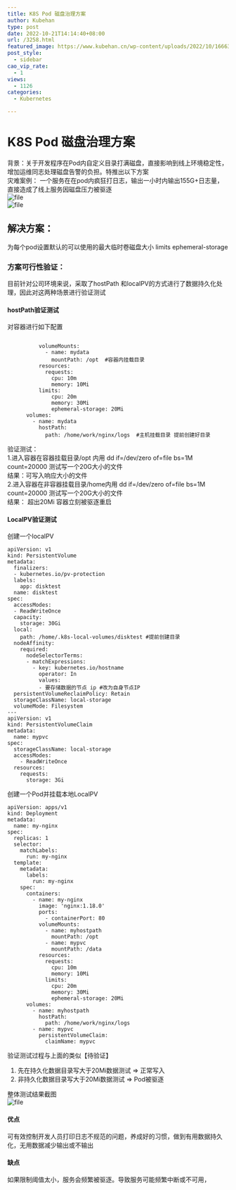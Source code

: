 ```yaml
---
title: K8S Pod 磁盘治理方案
author: Kubehan
type: post
date: 2022-10-21T14:14:40+08:00
url: /3258.html
featured_image: https://www.kubehan.cn/wp-content/uploads/2022/10/1666361442-c4e554cdc87caf2.png
post_style:
  - sidebar
cao_vip_rate:
  - 1
views:
  - 1126
categories:
  - Kubernetes

---
```

# K8S Pod 磁盘治理方案

背景：关于开发程序在Pod内自定义目录打满磁盘，直接影响到线上环境稳定性，增加运维同志处理磁盘告警的负担。特推出以下方案  
灾难案例： 一个服务在在pod内疯狂打日志，输出一小时内输出155G+日志量，直接造成了线上服务因磁盘压力被驱逐  
<img decoding="async" src="https://www.kubehan.cn/wp-content/uploads/2022/10/1666361350-5c23a2a3a2201db.png" alt="file" />  
<img decoding="async" src="https://www.kubehan.cn/wp-content/uploads/2022/10/1666361399-27e6d4f82cfe919.png" alt="file" /> 

## 解决方案：

为每个pod设置默认的可以使用的最大临时卷磁盘大小 limits ephemeral-storage

### 方案可行性验证：

目前针对公司环境来说，采取了hostPath 和localPV的方式进行了数据持久化处理，因此对这两种场景进行验证测试

#### hostPath验证测试

对容器进行如下配置

<pre><code class="language-yaml">
          volumeMounts:
            - name: mydata
              mountPath: /opt  #容器内挂载目录
          resources:
            requests:
              cpu: 10m
              memory: 10Mi
          limits:
              cpu: 20m
              memory: 30Mi
              ephemeral-storage: 20Mi
      volumes:
        - name: mydata
          hostPath:
            path: /home/work/nginx/logs  #主机挂载目录 提前创建好目录</code></pre>

验证测试：  
1.进入容器在容器挂载目录/opt 内用 dd if=/dev/zero of=file bs=1M count=20000 测试写一个20G大小的文件  
结果：可写入响应大小的文件  
2.进入容器在非容器挂载目录/home内用 dd if=/dev/zero of=file bs=1M count=20000 测试写一个20G大小的文件  
结果： 超出20Mi 容器立刻被驱逐重启

#### LocalPV验证测试

创建一个localPV

<pre><code class="language-yaml">apiVersion: v1
kind: PersistentVolume
metadata:
  finalizers:
  - kubernetes.io/pv-protection
  labels:
    app: disktest
  name: disktest
spec:
  accessModes:
  - ReadWriteOnce
  capacity:
    storage: 30Gi
  local:
    path: /home/.k8s-local-volumes/disktest #提前创建目录
  nodeAffinity:
    required:
      nodeSelectorTerms:
      - matchExpressions:
        - key: kubernetes.io/hostname
          operator: In
          values:
          - 要存储数据的节点 ip #改为自身节点IP
  persistentVolumeReclaimPolicy: Retain
  storageClassName: local-storage
  volumeMode: Filesystem
---
apiVersion: v1
kind: PersistentVolumeClaim
metadata:
  name: mypvc
spec:
  storageClassName: local-storage
  accessModes:
    - ReadWriteOnce
  resources:
    requests:
      storage: 3Gi</code></pre>

创建一个Pod并挂载本地LocalPV

<pre><code class="language-yaml">apiVersion: apps/v1
kind: Deployment
metadata:
  name: my-nginx
spec:
  replicas: 1
  selector:
    matchLabels:
      run: my-nginx
  template:
    metadata:
      labels:
        run: my-nginx
    spec:
      containers:
        - name: my-nginx
          image: &#039;nginx:1.18.0&#039;
          ports:
            - containerPort: 80
          volumeMounts:
            - name: myhostpath
              mountPath: /opt
            - name: mypvc
              mountPath: /data
          resources:
            requests:
              cpu: 10m
              memory: 10Mi
            limits:
              cpu: 20m
              memory: 30Mi
              ephemeral-storage: 20Mi
      volumes:
        - name: myhostpath
          hostPath:
            path: /home/work/nginx/logs
        - name: mypvc
          persistentVolumeClaim:
            claimName: mypvc</code></pre>

验证测试过程与上面的类似【待验证】

  1. 先在持久化数据目录写大于20Mi数据测试 => 正常写入
  2. 非持久化数据目录写大于20Mi数据测试 => Pod被驱逐

整体测试结果截图  
<img decoding="async" src="https://www.kubehan.cn/wp-content/uploads/2022/10/1666361442-c4e554cdc87caf2.png" alt="file" /> 

#### 优点

可有效控制开发人员打印日志不规范的问题，养成好的习惯，做到有用数据持久化，无用数据减少输出或不输出

#### 缺点

如果限制阈值太小，服务会频繁被驱逐。导致服务可能频繁中断或不可用，